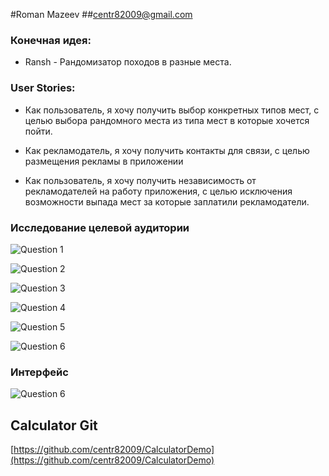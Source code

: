 #Roman Mazeev
##<centr82009@gmail.com>
### Конечная идея:
* Ransh - Рандомизатор походов в разные места. 

### User Stories:
* Как пользователь, я хочу получить выбор конкретных типов мест, с целью выбора рандомного места из типа мест в которые хочется пойти.

* Как рекламодатель, я хочу получить контакты для связи, с целью размещения рекламы в приложении

* Как пользователь, я хочу получить независимость от рекламодателей на работу приложения, с целью исключения возможности выпада мест за которые заплатили рекламодатели. 
### Исследование целевой аудитории

![Question 1](https://s14.postimg.org/sb4juqte9/2016_10_02_6_54_13.png)

![Question 2](https://s14.postimg.org/72qvdbexd/2016_10_02_6_54_20.png)

![Question 3](https://s14.postimg.org/4mtnd7m8h/2016_10_02_6_54_25.png)

![Question 4](https://s14.postimg.org/b1so9vsy9/2016_10_02_6_54_30.png)

![Question 5](https://s14.postimg.org/6h6huy98x/2016_10_02_6_54_34.png)

![Question 6](https://s14.postimg.org/53euzn9zl/2016_10_02_6_54_40.png)

### Интерфейс

![Question 6](https://s15.postimg.org/s4dcdeh8b/2016_10_03_0_50_22.png)


## Calculator Git
[https://github.com/centr82009/CalculatorDemo](https://github.com/centr82009/CalculatorDemo)
